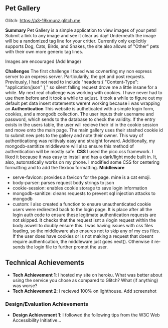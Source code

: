 ## Pet Gallery

Glitch: https://a3-19kmunz.glitch.me

**Summary**
Pet Gallery is a simple application to view images of your pets! Submit a link to any image and see it clear as day! Underneath the image will be a randomized tag line for your critter. Currently only explicitly supports Dog, Cats, Birds, and Snakes, the site also allows of "Other" pets with their own more generic tag lines.

Images are encouraged (Add Image)

**Challenges**
The first challenge I faced was covnerting my non express server to an express server. Particularily, the get and post requests. Previously, I had not need to include "headers:{ "Content-Type": "application/json" }," so silent falling request drove me a little insane for a while. 
My next real challenge was working with cookies. I have never had to use them before and it took a while to adjust. It took a while to figure out my default pet data insert statements werent working because i was wrapping an 
**Authentication**
This website is autheticated with a simple login form, cookies, and a mongodb collection. The user inputs their username and password, which sends to the database to check the validity. If the entry exists in the users table, the user will recieve their id in the cookie session and move onto the main page. The main gallery uses their stashed cookie id to submit new pets to the gallery and note their owner. This way of authenticationg was relitivaly easy and straight forward. Additionally, my mongodb-santitize middleware will also ensure this method of authentication will be mostly safe.
**CSS**
I used the pico.css framework. I liked it because it was easy to install and has a dark/light mode built in. It, also, automatically works on my phone. I modified some CSS for centering formatting and to add the flexbox formatting.
**Middleware**
- serve-favicon: provides a favicon for the page. mine is a cat emoji.
- body-parser: parses request body strings to json
- cookie-session: enables cookie storage to save login information
- mongodb-sanitize: cleans requests to prevent sql injection attacks to mongodb
- custom: I also created a function to ensure unauthenticated cookie users were redirected back to the login page. It is place after all the login auth code to ensure these legitmate authentication requests are not skipped. It checks that the request isnt a /login request within the body aswell to doubly ensure this. I was having issues with css files loading, so the middleware also ensures not to skip any of my css files. If the user does have cookies or is not making a request that doesnt require authentication, the middleware just goes next(). Otherwise it re-sends the login file to further prompt the user.


## Technical Achievements
- **Tech Achievement 1**: I hosted my site on heroku. What was better about using the service you chose as compared to Glitch? What (if anything) was worse?
- **Tech Achievement 2**: I recieved 100% on lighthouse. Add screenshot

### Design/Evaluation Achievements
- **Design Achievement 1**: I followed the following tips from the W3C Web Accessibility Initiative...